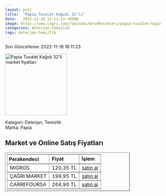 ```yaml
---
layout: post
title:  "Papia Tuvalet Kağıdı 32'li"
date:   2022-11-18 13:11:23 +0300
image: https://www.cagri.com//Uploads/UrunResimleri/papia-tuvalet-kagidi-32li-9cc8ab.jpg
categories: deterjan-temizlik
tags: deterjan-temizlik
---
```


Son Güncelleme: 2022-11-18 16:11:23

<img src="https://www.cagri.com//Uploads/UrunResimleri/papia-tuvalet-kagidi-32li-9cc8ab.jpg" width="200" alt="Papia Tuvalet Kağıdı 32'li market fiyatları" />

Kategori: Deterjan, Temizlik
<br />
Marka: Papia

<h2>Market ve Online Satış Fiyatları</h2>

<table border="1" style="padding: 5px;width:80%;">
  <tr>
    <td style="padding: 5px;"><strong>Perakendeci</strong></td>
    <td><strong>Fiyat</strong></td>
    <td><strong>İşlem</strong></td>
  </tr>
  <tr>
              <td title="Migros">MIGROS</td>
              <td>120,35 TL</td>
              <td><a title="Migros" target="_blank" href="https://www.migros.com.tr/papia-tuvalet-kagidi-32li-3-katli-p-1d953b8">satın al</a></td>
            </tr><tr>
              <td title="Çağrı Market">ÇAĞRI MARKET</td>
              <td>199,95 TL</td>
              <td><a title="Çağrı Market" target="_blank" href="https://www.cagri.com/papia-tuvalet-kagidi-32li">satın al</a></td>
            </tr><tr>
              <td title="CarrefourSA">CARREFOURSA</td>
              <td>264,90 TL</td>
              <td><a title="CarrefourSA" target="_blank" href="https://www.carrefoursa.com/papia-tuvalet-kagidi-32-li-b-side-p-30090226">satın al</a></td>
            </tr>
</table>

